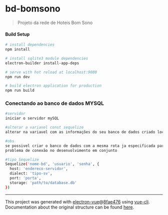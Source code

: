 # bd-bomsono

> Projeto da rede de Hoteis Bom Sono

#### Build Setup

``` bash
# install dependencies
npm install

# install sqlite3 module dependencies
electron-builder install-app-deps

# serve with hot reload at localhost:9080
npm run dev

# build electron application for production
npm run build


```

### Conectando ao banco de dados MYSQL

``` bash
#servidor
iniciar o servidor mySQL

#alterar a variavel const sequelize
alterar na variavel com as informações do seu banco de dados criado localmente

#obs
se possivel criar o banco de dados com a mesma rota ja especificada para não causar
problema de conexão no desenvolvimento em conjunto

#tipo Sequelize
Sequelize('nome-bd', 'usuario', 'senha', {
  host: 'endereco-servidor',
  dialect: 'tipo-sv',
  port: 'porta',
  storage: 'path/to/database.db'
})

```

---

This project was generated with [electron-vue](https://github.com/SimulatedGREG/electron-vue)@[8fae476](https://github.com/SimulatedGREG/electron-vue/tree/8fae4763e9d225d3691b627e83b9e09b56f6c935) using [vue-cli](https://github.com/vuejs/vue-cli). Documentation about the original structure can be found [here](https://simulatedgreg.gitbooks.io/electron-vue/content/index.html).
